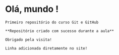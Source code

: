 # Olá, mundo !
    Primeiro repositório do curso Git e GitHub

    **Repositório criado com sucesso durante a aula**

    Obrigado pela visita!
    
    Linha adicionada diretamente no site!

